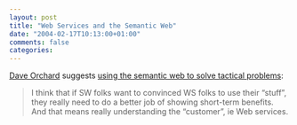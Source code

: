 ```yaml
---
layout: post
title: "Web Services and the Semantic Web"
date: "2004-02-17T10:13:00+01:00"
comments: false
categories: 
---
```


<p><a href="http://www.pacificspirit.com/blog">Dave Orchard</a> suggests <a href="http://www.pacificspirit.com/blog/2004/02/16/semantic_web_and_solving_tactical_problems">using the semantic web to solve tactical problems</a>:</p>

<blockquote>I think that if SW folks want to convinced WS folks to use their &#8220;stuff&#8221;, they really need to do a better job of showing short-term benefits. And that means really understanding the &#8220;customer&#8221;, ie Web services. </blockquote>


